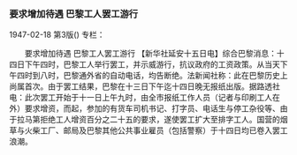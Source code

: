 ### 要求增加待遇  巴黎工人罢工游行

1947-02-18
第3版()
专栏：

　　要求增加待遇
    巴黎工人罢工游行
    【新华社延安十五日电】综合巴黎消息：十四日下午四时，巴黎工人举行罢工，并示威游行，抗议政府的工资政策。从当天下午四时到八时，巴黎通外省的自动电话，均告断绝。法新闻社称：此在巴黎历史上尚属首次。由于罢工结果，巴黎在十三日下午迄十四日晚无报纸出版。据路透社电：此次罢工开始于十一日上午九时，由全市报纸工作人员（记者与印刷工人在外）要求增资，而起，参加的有货车司机书记、打字员、电话生与停工杂役等、由于拉马第拒绝工人增资百分之二十五的要求，遂使罢工扩大至排字工人。国营的烟草与火柴工厂、邮局及巴黎其他公共事业雇员（包括警察）于十四日均已卷入罢工浪潮。
